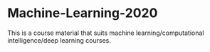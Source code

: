 # Machine-Learning-2020
This is a course material that suits machine learning/computational intelligence/deep learning courses.
